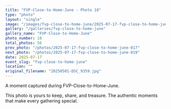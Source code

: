 ```yaml
---
title: "FVP-Close-to-Home-June - Photo 18"
type: "photo"
layout: "single"
image: "/images/fvp-close-to-home-june/2025-07-17-fvp-close-to-home-june-018.jpg"
gallery: "/galleries/fvp-close-to-home-june"
gallery_name: "FVP-Close-to-Home-June"
photo_number: 18
total_photos: 56
prev_photo: "/photos/2025-07-17-fvp-close-to-home-june-017"
next_photo: "/photos/2025-07-17-fvp-close-to-home-june-019"
date: 2025-07-17
event_slug: "fvp-close-to-home-june"
location: ""
original_filename: "20250501-DSC_9359.jpg"
---
```


A moment captured during FVP-Close-to-Home-June.

This photo is yours to keep, share, and treasure. The authentic moments that make every gathering special.